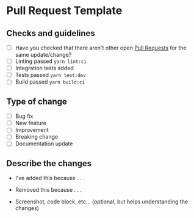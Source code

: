 # Pull Request Template

## Checks and guidelines
<!-- Mark your checks with 'x' inside the square brackets -->

* [ ] Have you checked that there aren't other open [Pull Requests](https://github.com/Gabb-c/pokenode/pulls) for the same update/change?
* [ ] Linting passed `yarn lint:ci`
* [ ] Integration tests added
* [ ] Tests passed `yarn test:dev`
* [ ] Build passed `yarn build:ci`

<!-- You can erase any part of this template if not applicable to your Pull Request. -->

## Type of change

* [ ] Bug fix
* [ ] New feature
* [ ] Improvement
* [ ] Breaking change
* [ ] Documentation update

## Describe the changes

* I've added this because . . .
* Removed this because . . .

* Screenshot, code block, etc... (optional, but helps understanding the changes)
